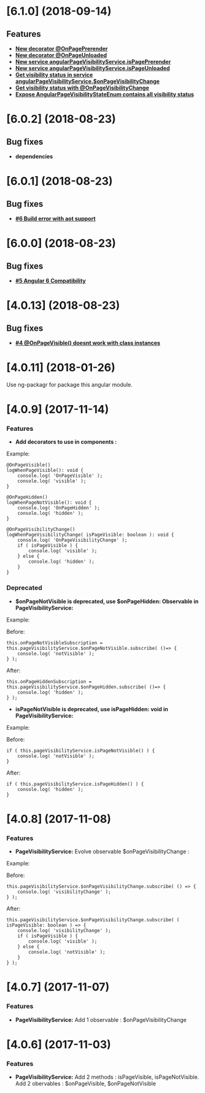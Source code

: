 <a name="6.1.0"></a>
# [6.1.0] (2018-09-14)

## Features

* [**New decorator @OnPagePrerender**](./wiki/on-page-prerender.decorator.md)
* [**New decorator @OnPageUnloaded**](./wiki/on-page-unloaded.decorator.md)
* [**New service angularPageVisibilityService.isPagePrerender**](./wiki/page-visibility.service.md)
* [**New service angularPageVisibilityService.isPageUnloaded**](./wiki/page-visibility.service.md)
* [**Get visibility status in service angularPageVisibilityService.$onPageVisibilityChange**](./wiki/page-visibility.service.md)
* [**Get visibility status with @OnPageVisibilityChange**](./wiki/on-page-visibility-change.decorator.md)
* [**Expose AngularPageVisibilityStateEnum contains all visibility status**](./wiki/angular-page-vsibility-state.enum.md)

<a name="6.0.2"></a>
# [6.0.2] (2018-08-23)

## Bug fixes

* **dependencies**

<a name="6.0.1"></a>
# [6.0.1] (2018-08-23)

## Bug fixes

* [**#6 Build error with aot support**](https://github.com/olivierlsc/angular-page-visibility/issues/6)

<a name="6.0.0"></a>
# [6.0.0] (2018-08-23)

## Bug fixes

* [**#5 Angular 6 Compatibility**](https://github.com/olivierlsc/angular-page-visibility/issues/5)

<a name="4.0.13"></a>
# [4.0.13] (2018-08-23)

## Bug fixes

* [**#4 @OnPageVisible() doesnt work with class instances**](https://github.com/olivierlsc/angular-page-visibility/issues/4)

<a name="4.0.11"></a>
# [4.0.11] (2018-01-26)

Use ng-packagr for package this angular module.

<a name="4.0.9"></a>
# [4.0.9] (2017-11-14)

### Features
* **Add decorators to use in components :**

Example:

```
@OnPageVisible()
logWhenPageVisible(): void {
    console.log( 'OnPageVisible' );
    console.log( 'visible' );
}

@OnPageHidden()
logWhenPageNotVisible(): void {
    console.log( 'OnPageHidden' );
    console.log( 'hidden' );
}

@OnPageVisibilityChange()
logWhenPageVisibilityChange( isPageVisible: boolean ): void {
    console.log( 'OnPageVisibilityChange' );
    if ( isPageVisible ) {
        console.log( 'visible' );
    } else {
        console.log( 'hidden' );
    }
}
```

### Deprecated
* **$onPageNotVisible is deprecated, use $onPageHidden: Observable<void> in PageVisibilityService:**
  
Example:

Before:
```
this.onPageNotVisibleSubscription = this.pageVisibilityService.$onPageNotVisible.subscribe( ()=> {
    console.log( 'notVisible' );
} );

```

After:
```
this.onPageHiddenSubscription = this.pageVisibilityService.$onPageHidden.subscribe( ()=> {
    console.log( 'hidden' );
} );
```
* **isPageNotVisible is deprecated, use isPageHidden: void in PageVisibilityService:**

Example:

Before:
```
if ( this.pageVisibilityService.isPageNotVisible() ) {
    console.log( 'notVisible' );
}

```

After:
```
if ( this.pageVisibilityService.isPageHidden() ) {
    console.log( 'hidden' );
}
```
  
<a name="4.0.8"></a>
# [4.0.8] (2017-11-08)

### Features
* **PageVisibilityService:** Evolve observable $onPageVisibilityChange :

Example:

Before:
```
this.pageVisibilityService.$onPageVisibilityChange.subscribe( () => {
    console.log( 'visibilityChange' );
} );

```

After:
```
this.pageVisibilityService.$onPageVisibilityChange.subscribe( ( isPageVisible: boolean ) => {
    console.log( 'visibilityChange' );
    if ( isPageVisible ) {
        console.log( 'visible' );
    } else {
        console.log( 'notVisible' );
    }
} );
```

<a name="4.0.7"></a>
# [4.0.7] (2017-11-07)

### Features
* **PageVisibilityService:** Add 1 observable : $onPageVisibilityChange 

<a name="4.0.6"></a>
# [4.0.6] (2017-11-03)

### Features
* **PageVisibilityService:** Add 2 methods : isPageVisible, isPageNotVisible. Add 2 obervables : $onPageVisible, $onPageNotVisible 
